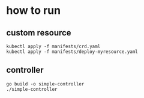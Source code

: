 # how to run
## custom resource
```
kubectl apply -f manifests/crd.yaml
kubectl apply -f manifests/deploy-myresource.yaml
```

## controller
```
go build -o simple-controller
./simple-controller 
```
